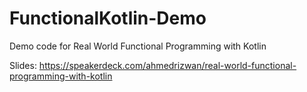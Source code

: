 # FunctionalKotlin-Demo
Demo code for Real World Functional Programming with Kotlin

Slides: https://speakerdeck.com/ahmedrizwan/real-world-functional-programming-with-kotlin
